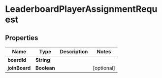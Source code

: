 

# LeaderboardPlayerAssignmentRequest


## Properties

| Name | Type | Description | Notes |
|------------ | ------------- | ------------- | -------------|
|**boardId** | **String** |  |  |
|**joinBoard** | **Boolean** |  |  [optional] |



